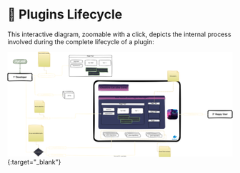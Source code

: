 # &#129513; Plugins Lifecycle

This interactive diagram, zoomable with a click, depicts the internal process involved during the complete lifecycle of a plugin:

[![components](../../assets/img/diagrams/plugins-lifecycle.svg)](https://viewer.diagrams.net/?highlight=0000ff&layers=1&nav=1&title=plugins-lifecycle.drawio#R7V1bk5s4Fv4t%2B%2BDa2QdTSAJsP7a742Rrk5qeJLs7sy9TGGSbNLYcwOnu%2BfUrCcRFEmC7jdvtkJnJGAFCl3P5dM7R0QDdrp%2FeR%2B529Yn4OBxA038aoLsBhAjYNv0fK3lOS4b2CKYlyyjw0zKzKPgS%2FIXTQiBKd4GP46wsLUoICZNgWy30yGaDvaRS5kYReYwrH1mQ0K88s3WXuPIEK%2FjiuSFWHvtv4CertHQMR0X5BxwsV%2BLLwJmkd%2Bau97CMyG6TfW8AEcTIRDi9vXZFXdl345Xrk8dSEXo3QLcRIUn6a%2F10i0M2uGLYLOdLNE9m%2F%2Frr9%2B%2Fzj4vdaP79%2BfswrWx2yCtZD3%2B44S7r8x3xHnBEyz6zEc36GeFNctoPQ%2BXD2Ugkz2L0%2BfhhVgkYoOnjKkjwl63rsbuPlOBo2SpZh9nt%2BAEn3iq7WLneahfh9%2ByhO4sWfAuWS14tHdmpt4t%2B4FmQJMFmmb2wIJtk5q6DkFHqBxz%2BwEngudmNL2QX8a%2BukoQSHrTRDf2Ldpf9xR6IjSUhtH53G8SGR9b8hhfzR2eLtFr68%2B4m8lgnvITdgdM7d0dJh4519pmU%2FIFozy0JCb135%2BOFuwvp8E%2FdyMseGrNngjAUz2zIBrNBSCLykJMqQKyzKWu4c959k5ZEmA5AHPzAn3Gc1sZK8dPW5dTKLtbkR%2FYCa0w2UzhK8JPEFy10AXJSpjICkzVOIjoSZlYLtKy0nkw8QGecCYzHgtkmEBko47dVidcc2zRGGbe5GZsv808U1Eh%2FZAR5AHGiduKkHLtlP4M1lyFTNjyUZMKP7hyH9yQOkoBs6P05SRJKEWgashvTXC6osytquAmDJXszIYzE3XibSrZF8MR4Yco%2FeCNKTVGSkycjzhnrdew%2FbyjtefHG%2FeHGq8dgEyRRsKWiJzAo7eDYeCSRv41wnBHtDJpsZmcm%2B8vnYuDPkCyJsWV80hkZAHM0yqc4IwUEhSQtkYLjGA5SKcF2jAl4OSHMv03J82O8%2B8%2Fz%2FX%2B%2B%2FvFp9du3iT0cK4Rwu8LxKoioIDdvXSofzV%2BSFb8gEf5HLZXwyW8XYoXa%2BHWXhMFGcGBVEm5JQGUO%2B4A9pf9S4Xtb%2Fc%2Bmn74VdwxoN9xsujeqvwn0dwxo1TcmbUjdm3bDi03vjZpeHNW%2FCWpfA02jBhpGDTSNGtC1hP4raS6NbqroLjcTDh7lOFlz0CZLmqyscMyyuimpDgpNTA9AyoBCf5TugAkYo4WkkFi5DRzkqRonq%2FtLxgExCRl7TZeR6we4UoO%2FGI3m49K9O8pUXiY0Y7Jj9Z1L%2By5DN44zYZojMVN8P%2BsL6Er%2BwQmqqsERtBTZh6BG8jkn0H9asQdUWPgZf9%2BlYs%2F1fa7c3JD33Xug2oc2YKbitxVZz3fxz4zdKKEvFgvoeTrmyu%2FoWKYGLmRAT2LgbG3RnY4eWqakoC1zrBApEOu2MpGeQjdrW2wpNPrJDTa0ZBZSBu5s4WIrdI59umjMLkmUrChkoszxriidChiQgXE2bZJOr7BAG8UXH%2FlIGEhMX8JJ8pzRobtLSJXF8FOQ%2FF76%2FQeTcAbXGOzy7ilfBtCLZ3GxofP0e%2Fkifc0Wl8Vr%2FEq81wp161mhqk9gK3u3rpnwxr9hloCCd2jJLGCklrVc2B0cla8WNvsn5ys20YdxVUajsZBCdc85mXHDjZa4kUtHejaNcOgmdElXad3JOc5ROA4MbuGAIULzDv%2FAIdkyy8E5MHCVThyFpgoCKE9ptbQNpWT00gZQNJWXMJl1ARrqIITZNRiymhWNIxb1uVHAdBRFQwtVRTM2OyL7kUbR%2BLTgg5sk3FKWLQHvw90y2DCo%2FcndUFAUadaDj8E6dDlZtbBBg3pom8H9lgBnB0cQqAL2iJWHKI%2BpsBRVI7aQEGM7q34COWhua4xjJ16q1LJNV5yiLBvGlsooI6BZNiDb6YhTVHNJyhMDZtR2vu%2BYOXs6I6S4eB0OOX5OavRv7vKoTMlIhciWTnLl7518QibKhHwlJKxMx830tmE6jrfBdzcH48Y5AKPqJNjqYhpAR7OY7kp9iEVR0yQYhnFVk4Dg2Sbh3zGOfp1%2F484qM8OY7NUPhDzQkn%2ButyFe0764XGDz2imqfPhagtp%2FzqnEeUjvNU9leZWczX2XSNdsWOorGnMM58hxVI3Jy9kipnAf2aJiWftVNFdFpSnrsmYDxcGARbTE7IokgQQsAdLRJFBp0jqcJulliSzPT6awJ9O3SqZwYlbJVCs6r4NMUU%2Bmb5ZMxapckOlodE4y3RN5qSbiLV%2BPGN9iQb1vGmaB6iTsi7IQMOyuwK6tDHmUeo6Y1DCSp%2BT6hn0yNtS4lQ4H%2FrcJuKeDNg8%2FPX97b98C8u3PaAhVWtesvadkfq1rbxtVo4mAAzWTojGHjFFXU6IaDnVT4kY%2Fy5Q4Ey2jnHVO9jJRNS%2FHr2pOoK3x43Y1JXqV4SgjfAqP6hFO0hf4LU%2FnpZyHxHsYlN2U3Gd7pCtW7%2FdtdvsehjZrPKZVv6oKeJUwjzM5JFJa686TCzKh3%2B7KrcEYe7tys1fvWTRgwd9DG02MSemPXWV3y5GM%2F2mPslpgKRhCrpiOq2GVK5ZqRpaEbdIhUGrmQiLv8AvkhqpegcFeEmtU1jbaOTa7QsTzv1w2j5jOuJswt937IPmwm%2FOR37K4XZLJtKMxqmZlqI3TrpMj2riIQ3lSiE%2FfjVf4pItRLee2yj5Wry5wtS4C9ciA0Jr4TB5oebxKbfFZ5w61wmetRi%2BDsdYV15VSvX5XXMukQCgJPlO1UBzujcu%2Bx%2FbGuBvWi%2BKDwKr6PKANgA7visC5yjcloeyGVFttqHyaspGNOxGfV%2BkbrNOql%2BochFfpHGyZhSv1DsLeO3jB9uxWyfDTuAdTzdjT6ZukUznsC1hQa1S7DkrtPYRvmFLfgotQ4zZ5ay7CNsV2cT5CeB0%2BwsPG%2FdxOQv3Iqzs4IDOZ%2FRVsmcmyFMX%2BshnoLWA1FrDjqa3VBDWukFuRpKRMbo6tkhvsbGk7Uoio3ynX75Q70065VNSd3r2S73vNbb0idcXBDhVktVXVsQdF4wz%2F3z%2FvaQGddawwb86au%2FkeJuF5yrQf523o23ejh19pNUHCmcIw7Woh5KXXvU28YMLOFMRY2lY3mujQ%2BDm31cFJJ%2Frhyvz%2Bvf%2F%2BvP57uLeC6ch%2FD9CpFAySvZJnVi%2FCgvpGASBP5VNwHWjkuR4AXhoARN0AQAiq7InMyX7seTKu6iYBSa82r1ptHiufuuZmtC87d6NtbbreKP2x5Ji2CToyWg6NpXxJwIZ7KV9K1%2B5z6bEsZqq2B1a1xcjMPlzXMOV5y2zuiLCQ17xAf6RN3lPI1bmPELND7rYh4ak1UlMkN0sKB1L6WDXHpZclYxx6bjJ0A2MZJKvd3AhImsCSDtuMcsNqw9Jq0t9zNw54oeuvmYlzthUZO7LkZc2Ct6xQVGdUbyAd9CGCDfZZSR6YOm8Y0oWjndEbht6myfb6QPRZ1yCvgNgbsk52YLKVITuwpUq6huzjHrL3kP3SLF1osif0trtZSY8sCXtXmRRa%2BzGpukIfA6kmkYfpXHYvNbLaMvjWlAjPd0FYANz8rIU0hXvvc%2B8h5QEbHCRDMUITTWzP2NJAyq7yv1lQoXyFqC%2F%2B4IQ9FpWUjDET2LNgvZTfWH%2FLzkvwwmB7nx70QteYOPkFQoPtQaFkYiJkIJT%2B1JemZ8dAkyUPs%2F%2FRIRkBU0paByciA00lszNUyQgAYMjGz9ORknoGB8yTzX5wt1vWB7bKqSWwPt9sn2%2B2nfwtR16Ym7YxUbfvnSrlbJ39y2b44HbFjxR5pBInxwj8lJETGsEWITsWi73m8jkZsq8N6bfY%2B7kl7OiQbas83r2V7GBIc6ZIlJ8ZOQFoykZwYeYvM7yJtMcNndMeZ%2FW%2Bvv0NB8I68NMbDlhP73EUULJk11XbYJ5M5DJsg%2BIIuFYjRLq0OLkRAoxs5ewxCxzp9GMbvtXKzpsVw%2Bomm87Zgm4OYOJjafoK3QWsfzLLd866aF%2FWrVHHL890Y%2BcaOjftO0daDYeOpVRmI%2FOsvCvcEq%2Bv7gv%2Fk70nQ0KQ36zVPSXW%2FKPCmafiU%2BTaFmoP9n455jgIP1wQMriICD4RCdMqODrawmHL%2By7ssXNePlfNpF%2B%2B3nz%2Byixb7z6%2FU4RAiTHFKpQziG75LMTB%2BmnJDuU2%2FIVv8KNSFItKlRkmKkE4%2FnjkWFo%2Bu9HxWdNRM1VlSv80I4y9djCfwZDVzrldLVKHDpWo5Txu0v4Ny1aXrMAaGyPNklVo6pMbae09DkpmwntbO0rV46kHpYPYXzR6SHgich8gGun232rPE%2B5u%2F63YfF3ebf5MlTPLyuXjLRXPeOO9MPvc0ZkAYO0ktU6GjfSzUaFNXfqzDvMhXyhl2lKeGebnPi9laodLZeS3Rpj1VHBRdKnuwL8MuhyjuviLNqocnWCDoHao1PyeV0GTNag2jxQFBnLKer9qUNIKizPTsLpt%2BGeYGNgyMZcwM2rkkXZmHL7KnUf015L9IouBcDd6JHphINIFTp20q%2BPMM6WHTGoSnJ%2BBiaxx1cZ2AROhauT9eUbKL31tkzWqThZ4fQH39hdQR6keS0om9erzsKf00jINoZomiq%2BXbeSN9%2BCs06XfWqFM1wlH%2FUpTsbS6H0peAkJJXmco9Z25Y9uKJREofr7crgskO2zmFdyQj1msGHuargETN9hwDwvY1wh5FHCSts4Mga3BTo6IuK%2FExtlN1Jx9UpNHHVaZx1E%2FZ2si8UQcQTcJ1PW2BZ2JKRV4K1DhLZG7m85OMnTTKGVK1GaIF2nOH3NOIh9HQy%2Bd9Btea%2FTLcFguT6OATUasw5hTL3sOgO0Tv1EkCE9F7R1J8Qn9e4MpadGx8X0eXM3CAM1cXFMef3CXmI7bTDSfDgfrQVqPKNxqu3RAw2t7L7f8xuetHTBPT54WMk7zQpoLnprKTIiMvliOdHfN5NRmHm9LDWf7fF%2BvM1%2BLIE5KwylVbeLE5b%2ByDuQaM8BxSsPMi8Znh%2F9OZ7F584hxGd39gzfVJ5u%2FJ3WEV6Y3M32%2BOJ%2BF9z%2BMsOvzTfAe8%2FP9Td81SX8Jx9eGJExgxlk8dJ2frKTM9ncWSw5TERUiB3Izwb%2FwvbEaJi5UAr%2FD8pttll%2B5Sx4WBR%2F52HJFmpWU0IuqhV7gRXvdnW0d%2BMzk%2FA1IewigrTmAI09OfHpHBFJI9c3EcDbAl9NFWGTYqQEP6aNRWjZDnzAQ5U0w1dljOxpB0Wtt9raqZ5%2FJm0qtkWVIm0H3P%2F9MhJYV%2B%2B06CxvRj61q3b0kwPmJW44zXR7%2F7ULA5K%2BbClYqVk70t8sgx4rESdHsQen8OI5d5owoY0yVVYpeMNkyANoDkh6Q7LW5UnI92NpDEDQLWgCsetn3Mle%2F2QOSCwEkb4I5LgRYTDrBC5QbpA0bSI6W2xcgjCewyusTcQrk6fGBFlKpR8ldEjz4sqKkwDTqvWJ5ugykoGmX6XJIE4umz3HyiPFmINzkpss36afGnBxB9Nigxwbt2GAiTNbFckKTd6EzaKCVIKpXqEcGRyKDEi5o3cd23cjgAraeNqnLdktFJ8ADmI60C2V0bJ73iSkDD3Aq4FGXreKSgMUHypqZQ0iTP%2FZivFr%2F42dspTaHOS43lns%2B0hZniWkpkbN0YNkdlx1Oz3Lf3EzvM4zBEuHUOLjYvJ87X66Wb%2FY7u7FHQBcv5rtCQEMknWVKl1BjFQLpzksHULLinigLh5aQuznG4qdERb0D5yRoqsOt%2FvWi%2FPXO3BjCsZzq8FgjzRDakhfHMjvz4mjHUo2cvCQwVYoaenT5wHFg5Xoe7RqOXKasLwVRpbEjKaLaxTwqaMUDSERTWAjRKsKLSkuqiChDQJxhZXiUA55hgtfbkPVdacP7IPmwm%2FNW54%2BIsXGLoUlHMd6m8TC74rTVoHJcdk2ky7kH9oDxOxBRFgCyDCUVRI%2BjmnGsRngtCHPjrVNTHP3arnTueG%2BEuyYIqk%2Fx2h0wtSVgikaaOCKxeaUCTJ0T7IbU6o1u8jr1KLRHoW8Fhdp7olAw6gaFIhGAo6SNPByFjqFU1bizsxn1Rk01eN0yYJqjPk0XU2wIzSNmJPnT53Id9Onpa3Vonj%2BgiL3TZKzRpqfvbBdUN6G4%2FfFGxx5vJHTvQdke84v93EivoqoA2Ndi0lFYizWqepehIwer7n9MvZwh3bI7O09FP5hv8xzhnm2vgm0b4FMXhs42XtsfYspo1bLN87Jtn7y8P%2FXsJMnLO2f7jrhZjvCywJERHo6UNQUhdCoVTC8jQpLy4yxv6Cfis1iPd%2F8H){:target="_blank"}
